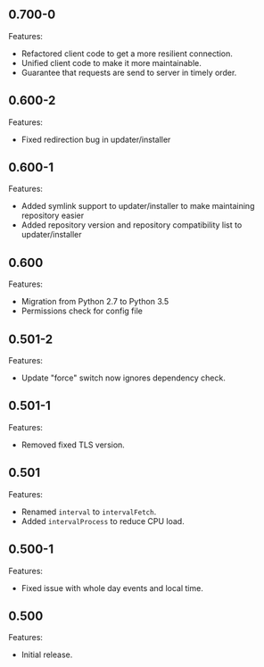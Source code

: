## 0.700-0

Features:

* Refactored client code to get a more resilient connection.
* Unified client code to make it more maintainable.
* Guarantee that requests are send to server in timely order.

## 0.600-2

Features:

* Fixed redirection bug in updater/installer


## 0.600-1

Features:

* Added symlink support to updater/installer to make maintaining repository easier
* Added repository version and repository compatibility list to updater/installer 


## 0.600

Features:

* Migration from Python 2.7 to Python 3.5
* Permissions check for config file


## 0.501-2

Features:

* Update "force" switch now ignores dependency check.


## 0.501-1

Features:

* Removed fixed TLS version.


## 0.501

Features:

* Renamed `interval` to `intervalFetch`.
* Added `intervalProcess` to reduce CPU load.

## 0.500-1

Features:

* Fixed issue with whole day events and local time.

## 0.500

Features:

* Initial release.